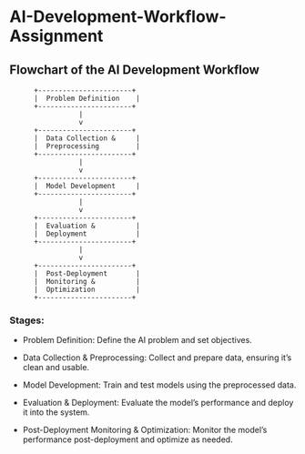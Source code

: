 # AI-Development-Workflow-Assignment

## Flowchart of the AI Development Workflow

          +-----------------------+
          |  Problem Definition    |
          +-----------------------+
                     |
                     v
          +-----------------------+
          |  Data Collection &     |
          |  Preprocessing         |
          +-----------------------+
                     |
                     v
          +-----------------------+
          |  Model Development     |
          +-----------------------+
                     |
                     v
          +-----------------------+
          |  Evaluation &          |
          |  Deployment            |
          +-----------------------+
                     |
                     v
          +-----------------------+
          |  Post-Deployment       |
          |  Monitoring &          |
          |  Optimization          |
          +-----------------------+


### Stages:

- Problem Definition: Define the AI problem and set objectives.

- Data Collection & Preprocessing: Collect and prepare data, ensuring it’s clean and usable.

- Model Development: Train and test models using the preprocessed data.

- Evaluation & Deployment: Evaluate the model’s performance and deploy it into the system.

- Post-Deployment Monitoring & Optimization: Monitor the model’s performance post-deployment and optimize as needed.

